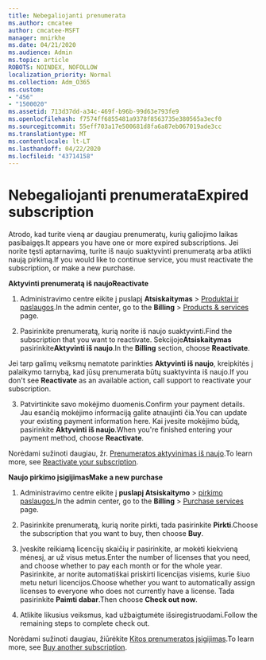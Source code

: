 ```yaml
---
title: Nebegaliojanti prenumerata
ms.author: cmcatee
author: cmcatee-MSFT
manager: mnirkhe
ms.date: 04/21/2020
ms.audience: Admin
ms.topic: article
ROBOTS: NOINDEX, NOFOLLOW
localization_priority: Normal
ms.collection: Adm_O365
ms.custom:
- "456"
- "1500020"
ms.assetid: 713d37dd-a34c-469f-b96b-99d63e793fe9
ms.openlocfilehash: f7574ff6855481a9378f8563735e380565a3ecf0
ms.sourcegitcommit: 55eff703a17e500681d8fa6a87eb067019ade3cc
ms.translationtype: MT
ms.contentlocale: lt-LT
ms.lasthandoff: 04/22/2020
ms.locfileid: "43714158"
---
```

# <a name="expired-subscription"></a><span data-ttu-id="e0f9b-102">Nebegaliojanti prenumerata</span><span class="sxs-lookup"><span data-stu-id="e0f9b-102">Expired subscription</span></span>

<span data-ttu-id="e0f9b-103">Atrodo, kad turite vieną ar daugiau prenumeratų, kurių galiojimo laikas pasibaigęs.</span><span class="sxs-lookup"><span data-stu-id="e0f9b-103">It appears you have one or more expired subscriptions.</span></span> <span data-ttu-id="e0f9b-104">Jei norite tęsti aptarnavimą, turite iš naujo suaktyvinti prenumeratą arba atlikti naują pirkimą.</span><span class="sxs-lookup"><span data-stu-id="e0f9b-104">If you would like to continue service, you must reactivate the subscription, or make a new purchase.</span></span>
  
<span data-ttu-id="e0f9b-105">**Aktyvinti prenumeratą iš naujo**</span><span class="sxs-lookup"><span data-stu-id="e0f9b-105">**Reactivate**</span></span>
  
1. <span data-ttu-id="e0f9b-106">Administravimo centre eikite į puslapį **Atsiskaitymas** \> [Produktai ir paslaugos](https://go.microsoft.com/fwlink/p/?linkid=842054).</span><span class="sxs-lookup"><span data-stu-id="e0f9b-106">In the admin center, go to the **Billing** \> [Products & services](https://go.microsoft.com/fwlink/p/?linkid=842054) page.</span></span>

2. <span data-ttu-id="e0f9b-107">Pasirinkite prenumeratą, kurią norite iš naujo suaktyvinti.</span><span class="sxs-lookup"><span data-stu-id="e0f9b-107">Find the subscription that you want to reactivate.</span></span> <span data-ttu-id="e0f9b-108">Sekcijoje**Atsiskaitymas** pasirinkite**Aktyvinti iš naujo**.</span><span class="sxs-lookup"><span data-stu-id="e0f9b-108">In the **Billing** section, choose **Reactivate**.</span></span>

<span data-ttu-id="e0f9b-109">Jei tarp galimų veiksmų nematote parinkties **Aktyvinti iš naujo**, kreipkitės į palaikymo tarnybą, kad jūsų prenumerata būtų suaktyvinta iš naujo.</span><span class="sxs-lookup"><span data-stu-id="e0f9b-109">If you don't see **Reactivate** as an available action, call support to reactivate your subscription.</span></span>

3. <span data-ttu-id="e0f9b-110">Patvirtinkite savo mokėjimo duomenis.</span><span class="sxs-lookup"><span data-stu-id="e0f9b-110">Confirm your payment details.</span></span> <span data-ttu-id="e0f9b-111">Jau esančią mokėjimo informaciją galite atnaujinti čia.</span><span class="sxs-lookup"><span data-stu-id="e0f9b-111">You can update your existing payment information here.</span></span> <span data-ttu-id="e0f9b-112">Kai įvesite mokėjimo būdą, pasirinkite **Aktyvinti iš naujo**.</span><span class="sxs-lookup"><span data-stu-id="e0f9b-112">When you're finished entering your payment method, choose **Reactivate**.</span></span>

<span data-ttu-id="e0f9b-113">Norėdami sužinoti daugiau, žr. [Prenumeratos aktyvinimas iš naujo](https://docs.microsoft.com/office365/admin/subscriptions-and-billing/reactivate-your-subscription).</span><span class="sxs-lookup"><span data-stu-id="e0f9b-113">To learn more, see [Reactivate your subscription](https://docs.microsoft.com/office365/admin/subscriptions-and-billing/reactivate-your-subscription).</span></span>

<span data-ttu-id="e0f9b-114">**Naujo pirkimo įsigijimas**</span><span class="sxs-lookup"><span data-stu-id="e0f9b-114">**Make a new purchase**</span></span>
  
1. <span data-ttu-id="e0f9b-115">Administravimo centre eikite į **puslapį Atsiskaitymo** \> [pirkimo paslaugos.](https://go.microsoft.com/fwlink/p/?linkid=868433)</span><span class="sxs-lookup"><span data-stu-id="e0f9b-115">In the admin center, go to the **Billing** \> [Purchase services](https://go.microsoft.com/fwlink/p/?linkid=868433) page.</span></span>

2. <span data-ttu-id="e0f9b-116">Pasirinkite prenumeratą, kurią norite pirkti, tada pasirinkite **Pirkti**.</span><span class="sxs-lookup"><span data-stu-id="e0f9b-116">Choose the subscription that you want to buy, then choose **Buy**.</span></span>

3. <span data-ttu-id="e0f9b-117">Įveskite reikiamą licencijų skaičių ir pasirinkite, ar mokėti kiekvieną mėnesį, ar už visus metus.</span><span class="sxs-lookup"><span data-stu-id="e0f9b-117">Enter the number of licenses that you need, and choose whether to pay each month or for the whole year.</span></span> <span data-ttu-id="e0f9b-118">Pasirinkite, ar norite automatiškai priskirti licencijas visiems, kurie šiuo metu neturi licencijos.</span><span class="sxs-lookup"><span data-stu-id="e0f9b-118">Choose whether you want to automatically assign licenses to everyone who does not currently have a license.</span></span> <span data-ttu-id="e0f9b-119">Tada pasirinkite **Paimti dabar**.</span><span class="sxs-lookup"><span data-stu-id="e0f9b-119">Then choose **Check out now**.</span></span>

4. <span data-ttu-id="e0f9b-120">Atlikite likusius veiksmus, kad užbaigtumėte išsiregistruodami.</span><span class="sxs-lookup"><span data-stu-id="e0f9b-120">Follow the remaining steps to complete check out.</span></span>

<span data-ttu-id="e0f9b-121">Norėdami sužinoti daugiau, žiūrėkite [Kitos prenumeratos įsigijimas](https://docs.microsoft.com/office365/admin/subscriptions-and-billing/buy-another-subscription).</span><span class="sxs-lookup"><span data-stu-id="e0f9b-121">To learn more, see [Buy another subscription](https://docs.microsoft.com/office365/admin/subscriptions-and-billing/buy-another-subscription).</span></span>